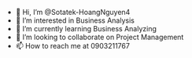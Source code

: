 - 👋 Hi, I’m @Sotatek-HoangNguyen4
- 👀 I’m interested in Business Analysis
- 🌱 I’m currently learning Business Analyzing
- 💞️ I’m looking to collaborate on Project Management
- 📫 How to reach me at 0903211767

<!---
Sotatek-HoangNguyen4/Sotatek-HoangNguyen4 is a ✨ special ✨ repository because its `README.md` (this file) appears on your GitHub profile.
You can click the Preview link to take a look at your changes.
--->
